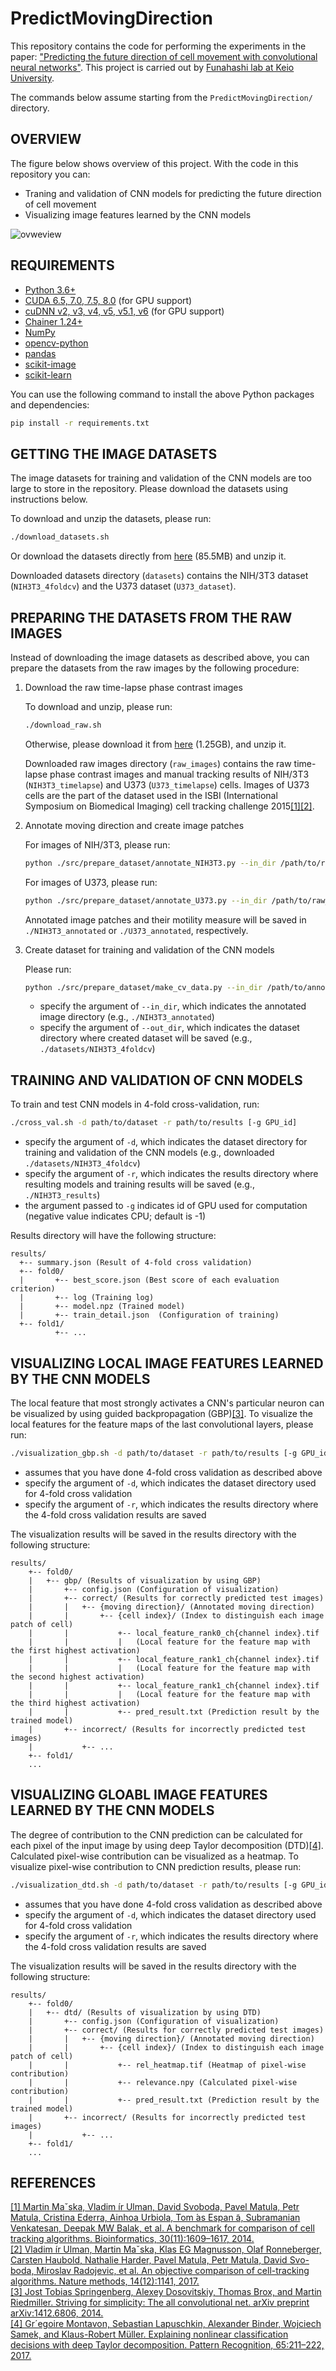 # PredictMovingDirection
This repository contains the code for performing the experiments in the paper: ["Predicting the future direction of cell movement with convolutional neural networks"](https://doi.org/10.1101/388033).
This project is carried out by [Funahashi lab at Keio
University](https://fun.bio.keio.ac.jp).

The commands below assume starting from the `PredictMovingDirection/` directory.


OVERVIEW
-------------
The figure below shows overview of this project.
With the code in this repository you can:

  * Traning and validation of CNN models for predicting the future direction of cell movement
  * Visualizing image features learned by the CNN models

![ovweview](https://github.com/funalab/PredictMovingDirection/blob/images/overview.gif)


REQUIREMENTS
-------------
* [Python 3.6+](https://www.python.org/downloads/)
* [CUDA 6.5, 7.0, 7.5, 8.0](https://developer.nvidia.com/cuda-zone) (for GPU support)
* [cuDNN v2, v3, v4, v5, v5.1, v6](https://developer.nvidia.com/cudnn) (for GPU support)
* [Chainer 1.24+](https://chainer.org/)
* [NumPy](http://www.numpy.org/)
* [opencv-python](https://pypi.org/project/opencv-python/)
* [pandas](https://pandas.pydata.org/getpandas.html)
* [scikit-image](https://scikit-image.org/)
* [scikit-learn](http://scikit-learn.org/stable/)

You can use the following command to install the above Python packages and dependencies:

```sh
pip install -r requirements.txt
```


GETTING THE IMAGE DATASETS
----------------------------
The image datasets for training and validation of the CNN models are too large to store in the repository. Please download the datasets using instructions below.

To download and unzip the datasets, please run:

```sh
./download_datasets.sh
```

Or download the datasets directly from [here](https://fun.bio.keio.ac.jp/software/MDPredictor/datasets.zip) (85.5MB) and unzip it.

Downloaded datasets directory (`datasets`) contains the NIH/3T3 dataset (`NIH3T3_4foldcv`) and the U373 dataset (`U373_dataset`).

PREPARING THE DATASETS FROM THE RAW IMAGES
---------------------------------------------------
Instead of downloading the image datasets as described above, you can prepare the datasets from the raw images by the following procedure:

1. Download the raw time-lapse phase contrast images

    To download and unzip, please run:

    ```sh
    ./download_raw.sh
    ```

    Otherwise, please download it from
    [here](https://fun.bio.keio.ac.jp/software/MDPredictor/raw_images.zip) (1.25GB), and unzip it.

    Downloaded raw images directory (`raw_images`) contains the raw time-lapse phase contrast images and manual tracking results of NIH/3T3 (`NIH3T3_timelapse`) and U373 (`U373_timelapse`) cells. Images of U373 cells are the part of the dataset used in the ISBI (International Symposium on Biomedical Imaging) cell tracking challenge 2015[[1]](#ref1)[[2]](#ref2).

2. Annotate moving direction and create image patches

    For images of NIH/3T3, please run:

    ```sh
    python ./src/prepare_dataset/annotate_NIH3T3.py --in_dir /path/to/raw_images/NIH3T3_timelapse
    ```

    For images of U373, please run:

    ```sh
    python ./src/prepare_dataset/annotate_U373.py --in_dir /path/to/raw_images/U373_timelapse
    ```

    Annotated image patches and their motility measure will be saved in `./NIH3T3_annotated` or `./U373_annotated`, respectively.

3. Create dataset for training and validation of the CNN models

    Please run:

    ```sh
    python ./src/prepare_dataset/make_cv_data.py --in_dir /path/to/annotated_images --out_dir /path/to/dataset
    ```

    * specify the argument of `--in_dir`, which indicates the annotated image directory (e.g., `./NIH3T3_annotated`)
    * specify the argument of `--out_dir`, which indicates the dataset directory where created dataset will be saved (e.g., `./datasets/NIH3T3_4foldcv`)


TRAINING AND VALIDATION OF CNN MODELS
--------------------------------------
To train and test CNN models in 4-fold cross-validation, run:

```sh
./cross_val.sh -d path/to/dataset -r path/to/results [-g GPU_id]
```

  * specify the argument of `-d`, which indicates the dataset directory for training and validation of the CNN models (e.g., downloaded `./datasets/NIH3T3_4foldcv`)
  * specify the argument of `-r`, which indicates the results directory where resulting models and training results will be saved (e.g., `./NIH3T3_results`)
  * the argument passed to `-g` indicates id of GPU used for computation (negative value indicates CPU; default is -1)

Results directory will have the following structure:
```
results/
  +-- summary.json (Result of 4-fold cross validation)
  +-- fold0/
  |       +-- best_score.json (Best score of each evaluation criterion)
  |       +-- log (Training log)
  |       +-- model.npz (Trained model)
  |       +-- train_detail.json  (Configuration of training)
  +-- fold1/
          +-- ...
```


VISUALIZING LOCAL IMAGE FEATURES LEARNED BY THE CNN MODELS
---------------------------------------------------------
The local feature that most strongly activates a CNN's particular neuron can be visualized by using guided backpropagation (GBP)[[3]](#ref3). To visualize the local features for the feature maps of the last convolutional layers, please run:

```sh
./visualization_gbp.sh -d path/to/dataset -r path/to/results [-g GPU_id]
```

  * assumes that you have done 4-fold cross validation as described above
  * specify the argument of `-d`, which indicates the dataset directory used for 4-fold cross validation
  * specify the argument of `-r`, which indicates the results directory where the 4-fold cross validation results are saved

The visualization results will be saved in the results directory with the following structure:

```
results/
    +-- fold0/
    |   +-- gbp/ (Results of visualization by using GBP)
    |       +-- config.json (Configuration of visualization)
    |       +-- correct/ (Results for correctly predicted test images)
    |       |   +-- {moving direction}/ (Annotated moving direction)
    |       |       +-- {cell index}/ (Index to distinguish each image patch of cell)
    |       |           +-- local_feature_rank0_ch{channel index}.tif
    |       |           |   (Local feature for the feature map with the first highest activation)
    |       |           +-- local_feature_rank1_ch{channel index}.tif
    |       |           |   (Local feature for the feature map with the second highest activation)
    |       |           +-- local_feature_rank1_ch{channel index}.tif
    |       |           |   (Local feature for the feature map with the third highest activation)
    |       |           +-- pred_result.txt (Prediction result by the trained model)
    |       +-- incorrect/ (Results for incorrectly predicted test images)
    |           +-- ...
    +-- fold1/
    ...
```


VISUALIZING GLOABL IMAGE FEATURES LEARNED BY THE CNN MODELS
------------------------------------------------------------
The degree of contribution to the CNN prediction can be calculated for each pixel of the input image by using deep Taylor decomposition (DTD)[[4]](#ref4). Calculated pixel-wise contribution can be visualized as a heatmap. To visualize pixel-wise contribution to CNN prediction results, please run:

```sh
./visualization_dtd.sh -d path/to/dataset -r path/to/results [-g GPU_id]
```

  * assumes that you have done 4-fold cross validation as described above
  * specify the argument of `-d`, which indicates the dataset directory used for 4-fold cross validation
  * specify the argument of `-r`, which indicates the results directory where the 4-fold cross validation results are saved

The visualization results will be saved in the results directory with the following structure:

```
results/
    +-- fold0/
    |   +-- dtd/ (Results of visualization by using DTD)
    |       +-- config.json (Configuration of visualization)
    |       +-- correct/ (Results for correctly predicted test images)
    |       |   +-- {moving direction}/ (Annotated moving direction)
    |       |       +-- {cell index}/ (Index to distinguish each image patch of cell)
    |       |           +-- rel_heatmap.tif (Heatmap of pixel-wise contribution)
    |       |           +-- relevance.npy (Calculated pixel-wise contribution)
    |       |           +-- pred_result.txt (Prediction result by the trained model)
    |       +-- incorrect/ (Results for incorrectly predicted test images)
    |           +-- ...
    +-- fold1/
    ...
```


REFERENCES
-----------------------
<a name="ref1"></a> [[1] Martin Maˇska, Vladim ́ır Ulman, David Svoboda, Pavel Matula, Petr Matula, Cristina Ederra, Ainhoa Urbiola, Tom ́as Espan ̃a, Subramanian Venkatesan, Deepak MW Balak, et al. A benchmark for comparison of cell tracking algorithms. Bioinformatics, 30(11):1609–1617, 2014.](https://academic.oup.com/bioinformatics/article/30/11/1609/283435)   
<a name="ref2"></a> [[2] Vladim ́ır Ulman, Martin Maˇska, Klas EG Magnusson, Olaf Ronneberger, Carsten Haubold, Nathalie Harder, Pavel Matula, Petr Matula, David Svo- boda, Miroslav Radojevic, et al. An objective comparison of cell-tracking algorithms. Nature methods, 14(12):1141, 2017.](https://www.nature.com/articles/nmeth.4473)   
<a name="ref3"></a> [[3] Jost Tobias Springenberg, Alexey Dosovitskiy, Thomas Brox, and Martin Riedmiller. Striving for simplicity: The all convolutional net. arXiv preprint arXiv:1412.6806, 2014.](https://arxiv.org/abs/1412.6806)   
<a name="ref4"></a> [[4] Gr´egoire Montavon, Sebastian Lapuschkin, Alexander Binder, Wojciech Samek, and Klaus-Robert Müller. Explaining nonlinear classification decisions with deep Taylor decomposition. Pattern Recognition, 65:211–222, 2017.](https://www.sciencedirect.com/science/article/pii/S0031320316303582)
